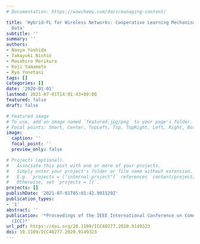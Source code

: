```yaml
---
# Documentation: https://wowchemy.com/docs/managing-content/

title: 'Hybrid-FL for Wireless Networks: Cooperative Learning Mechanism Using Non-IID
  Data'
subtitle: ''
summary: ''
authors:
- Naoya Yoshida
- Takayuki Nishio
- Masahiro Morikura
- Koji Yamamoto
- Ryo Yonetani
tags: []
categories: []
date: '2020-01-01'
lastmod: 2021-07-01T14:01:43+09:00
featured: false
draft: false

# Featured image
# To use, add an image named `featured.jpg/png` to your page's folder.
# Focal points: Smart, Center, TopLeft, Top, TopRight, Left, Right, BottomLeft, Bottom, BottomRight.
image:
  caption: ''
  focal_point: ''
  preview_only: false

# Projects (optional).
#   Associate this post with one or more of your projects.
#   Simply enter your project's folder or file name without extension.
#   E.g. `projects = ["internal-project"]` references `content/project/deep-learning/index.md`.
#   Otherwise, set `projects = []`.
projects: []
publishDate: '2021-07-01T05:01:42.991529Z'
publication_types:
- '1'
abstract: ''
publication: '*Proceedings of the IEEE International Conference on Communications
  (ICC)*'
url_pdf: https://doi.org/10.1109/ICC40277.2020.9149323
doi: 10.1109/ICC40277.2020.9149323
---
```

